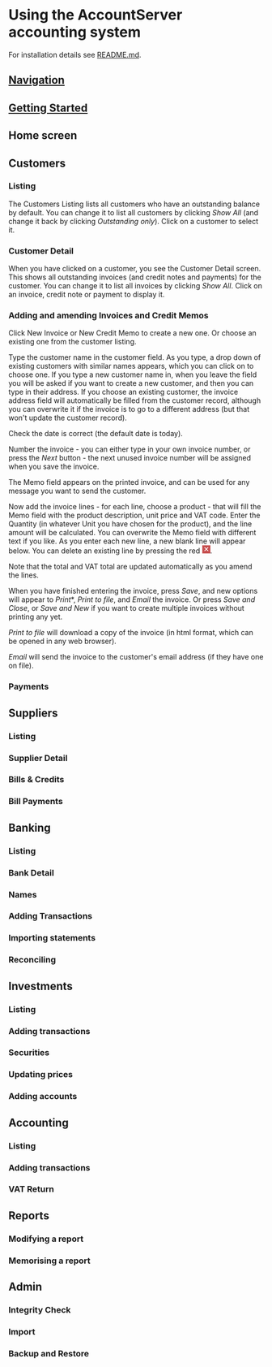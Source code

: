 # Using the AccountServer accounting system

For installation details see [README.md](../../README.md).

## [Navigation](navigation.md)

## [Getting Started](gettingstarted.md)

## Home screen

## Customers

### Listing

The Customers Listing lists all customers who have an outstanding balance by default. You can change it to list all customers by clicking *Show All* (and change it back by clicking *Outstanding only*). Click on a customer to select it.

### Customer Detail

When you have clicked on a customer, you see the Customer Detail screen. This shows all outstanding invoices (and credit notes and payments) for the customer. You can change it to list all invoices by clicking *Show All*. Click on an invoice, credit note or payment to display it.

### Adding and amending Invoices and Credit Memos

Click New Invoice or New Credit Memo to create a new one. Or choose an existing one from the customer listing.

Type the customer name in the customer field. As you type, a drop down of existing customers with similar names appears, which you can click on to choose one. If you type a new customer name in, when you leave the field you will be asked if you want to create a new customer, and then you can type in their address. If you choose an existing customer, the invoice address field will automatically be filled from the customer record, although you can overwrite it if the invoice is to go to a different address (but that won't update the customer record).

Check the date is correct (the default date is today).

Number the invoice - you can either type in your own invoice number, or press the *Next* button - the next unused invoice number will be assigned when you save the invoice.

The Memo field appears on the printed invoice, and can be used for any message you want to send the customer.

Now add the invoice lines - for each line, choose a product - that will fill the Memo field with the product description, unit price and VAT code. Enter the Quantity (in whatever Unit you have chosen for the product), and the line amount will be calculated. You can overwrite the Memo field with different text if you like. As you enter each new line, a new blank line will appear below. You can delete an existing line by pressing the red ![x](AccountServer/images/close.png).

Note that the total and VAT total are updated automatically as you amend the lines.

When you have finished entering the invoice, press *Save*, and new options will appear to *Print**, *Print to file*, and *Email* the invoice. Or press *Save and Close*, or *Save and New* if you want to create multiple invoices without printing any yet.

*Print to file* will download a copy of the invoice (in html format, which can be opened in any web browser). 

*Email* will send the invoice to the customer's email address (if they have one on file).

### Payments

## Suppliers

### Listing

### Supplier Detail

### Bills & Credits

### Bill Payments

## Banking

### Listing

### Bank Detail

### Names

### Adding Transactions

### Importing statements

### Reconciling

## Investments

### Listing

### Adding transactions

### Securities

### Updating prices

### Adding accounts

## Accounting

### Listing

### Adding transactions

### VAT Return

## Reports

### Modifying a report

### Memorising a report

## Admin

### Integrity Check

### Import

### Backup and Restore

